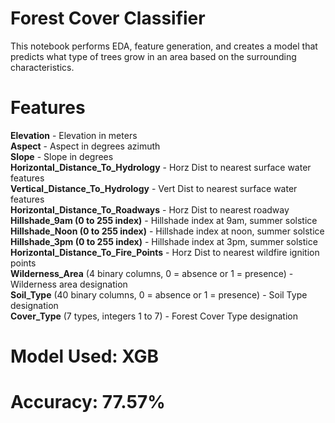 # Forest Cover Classifier

This notebook performs EDA, feature generation, and creates a model that predicts what type of trees grow in an area based on the surrounding characteristics.

#  Features
__Elevation__ - Elevation in meters<br>
__Aspect__ - Aspect in degrees azimuth<br>
__Slope__ - Slope in degrees<br>
__Horizontal_Distance_To_Hydrology__ - Horz Dist to nearest surface water features<br>
__Vertical_Distance_To_Hydrology__ - Vert Dist to nearest surface water features<br>
__Horizontal_Distance_To_Roadways__ - Horz Dist to nearest roadway<br>
__Hillshade_9am (0 to 255 index)__ - Hillshade index at 9am, summer solstice<br>
__Hillshade_Noon (0 to 255 index)__ - Hillshade index at noon, summer solstice<br>
__Hillshade_3pm (0 to 255 index)__ - Hillshade index at 3pm, summer solstice<br>
__Horizontal_Distance_To_Fire_Points__ - Horz Dist to nearest wildfire ignition points<br>
__Wilderness_Area__ (4 binary columns, 0 = absence or 1 = presence) - Wilderness area designation<br>
__Soil_Type__ (40 binary columns, 0 = absence or 1 = presence) - Soil Type designation<br>
__Cover_Type__ (7 types, integers 1 to 7) - Forest Cover Type designation<br>

# Model Used: XGB
# Accuracy: 77.57%
